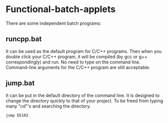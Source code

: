 # Functional-batch-applets
There are some independent batch programs:
## runcpp.bat
It can be used as the default program for C/C++ programs.
Then when you double click your C/C++ program, it will be compiled (by gcc or g++ correspondingly) and run.
No need to type on the command line.
Command-line arguments for the C/C++ program are still acceptable. 
## jump.bat
It can be put in the default directory of the command line.
It is designed to change the directory quickly to that of your project.
To be freed from typing many "cd"'s and searching the directory.
```bat
jump EE102
```
